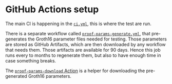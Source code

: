GitHub Actions setup
====================

The main CI is happening in the [`ci.yml`], this is where the test are run.

There is a separate workflow called [`proof-params-generate.yml`], that pre-generates the Groth16 parameter files needed for testing. Those parameters are stored as GitHub Artifacts, which are then downloaded by any workflow that needs them. Those artifacts are available for 90 days. Hence this job runs every to months to regenerate them, but also to have enough time in case something breaks.

The [`proof-params-download` Action] is a helper for downloading the pre-generated Groth16 parameters.

[`ci.yml`]: ./workflows/ci.yml
[`proof-params-generate.yml`]: ./workflows/proof-params-generate.yml
[`proof-params-download` Action]: ./actions/proof-params-download/action.yml

